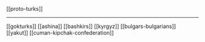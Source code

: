 [[proto-turks]]

---

[[gokturks]]
[[ashina]]
[[bashkirs]]
[[kyrgyz]]
[[bulgars-bulgarians]]
[[yakut]]
[[cuman-kipchak-confederation]]